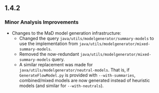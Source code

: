 ## 1.4.2

### Minor Analysis Improvements

* Changes to the MaD model generation infrastructure:
  * Changed the query `java/utils/modelgenerator/summary-models` to use the implementation from `java/utils/modelgenerator/mixed-summary-models`.
  * Removed the now-redundant `java/utils/modelgenerator/mixed-summary-models` query.
  * A similar replacement was made for `java/utils/modelgenerator/neutral-models`. That is, if `GenerateFlowModel.py` is provided with `--with-summaries`, combined/mixed models are now generated instead of heuristic models (and similar for `--with-neutrals`).
